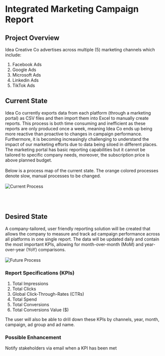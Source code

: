# Integrated Marketing Campaign Report

## Project Overview
Idea Creative Co advertises across multiple (5) marketing channels which include:
1.	Facebook Ads
2.	Google Ads
3.	Microsoft Ads
4.	Linkedin Ads
5.	TikTok Ads

## Current State
Idea Co currently exports data from each platform (through a marketing portal) as CSV files and then import them into Excel to manually create reports. This process is both time consuming and inefficient as these reports are only produced once a week, meaning Idea Co ends up being more reactive than proactive to changes in campaign performance.
Furthermore, it is becoming increasingly challenging to understand the impact of our marketing efforts due to data being siloed in different places.
The marketing portal has basic reporting capabilities but it cannot be tailored to specific company needs, moreover, the subscription price is above planned budget.
<br>
<br> Below is a process map of the current state. The orange colored processes denote slow, manual processes to be changed.
<br>
<br>
![Current Process](https://github.com/omari20/marketing_campaign_integrated_report/assets/74761870/ed98ac02-bf14-424c-9650-9f1c35aeaf27)

<br>
<br>

## Desired State
A company-tailored, user friendly reporting solution will be created that allows the company to measure and track ad campaign performance across all platforms in one single report. The data will be updated daily and contain the most important KPIs, allowing for month-over-month (MoM) and year-over-year (YoY) comparisons.
<br>
<br>
![Future Process](https://github.com/omari20/marketing_campaign_integrated_report/assets/74761870/ced992bd-dd22-416f-ae65-88ac395d70f3)


### Report Specifications (KPIs)
1. Total Impressions
2. Total Clicks
3. Global Click-Through-Rates (CTRs)
4. Total Spend
5. Total Conversions
6. Total Conversions Value ($)

The user will also be able to drill down these KPIs by channels, year, month, campaign, ad group and ad name.

### Possible Enhancement
Notify stakeholders via email when a KPI has been met 


